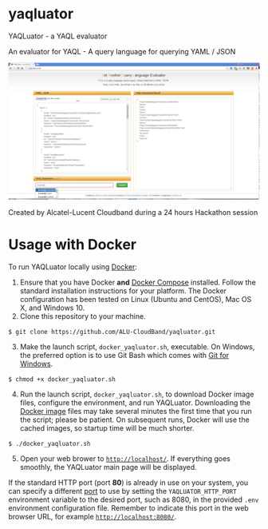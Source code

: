 # yaqluator
YAQLuator - a YAQL evaluator

An evaluator for YAQL - A query language for querying YAML / JSON

![YAQLuator screenshot](https://github.com/ALU-CloudBand/yaqluator/blob/master/public_html/yaqluator_screenshot.jpg)

Created by Alcatel-Lucent Cloudband during a 24 hours Hackathon session

# Usage with Docker
To run YAQLuator locally using [Docker](https://www.docker.com/):
1. Ensure that you have Docker **and** [Docker Compose](https://docs.docker.com/compose/) installed. Follow the standard installation instructions for your platform. The Docker configuration has been tested on Linux (Ubuntu and CentOS), Mac OS X, and Windows 10.
2. Clone this repository to your machine.
```console
$ git clone https://github.com/ALU-CloudBand/yaqluator.git
```
3. Make the launch script, `docker_yaqluator.sh`, executable. On Windows, the preferred option is to use Git Bash which comes with [Git for Windows](https://gitforwindows.org/).
```console
$ chmod +x docker_yaqluator.sh
```
4. Run the launch script, `docker_yaqluator.sh`, to download Docker image files, configure the environment, and run YAQLuator. Downloading the [Docker image](https://phoenixnap.com/kb/docker-image-vs-container) files may take several minutes the first time that you run the script; please be patient. On subsequent runs, Docker will use the cached images, so startup time will be much shorter.
```console
$ ./docker_yaqluator.sh
```
5. Open your web brower to [`http://localhost/`](http://localhost/). If everything goes smoothly, the YAQLuator main page will be displayed.

If the standard HTTP port (port **80**) is already in use on your system, you can specify a different [port](http://www.steves-internet-guide.com/tcpip-ports-sockets/) to use by setting the `YAQLUATOR_HTTP_PORT` environment variable to the desired port, such as 8080, in the provided `.env` environment configuration file. Remember to indicate this port in the web browser URL, for example [`http://localhost:8080/`](http://localhost:8080/).
